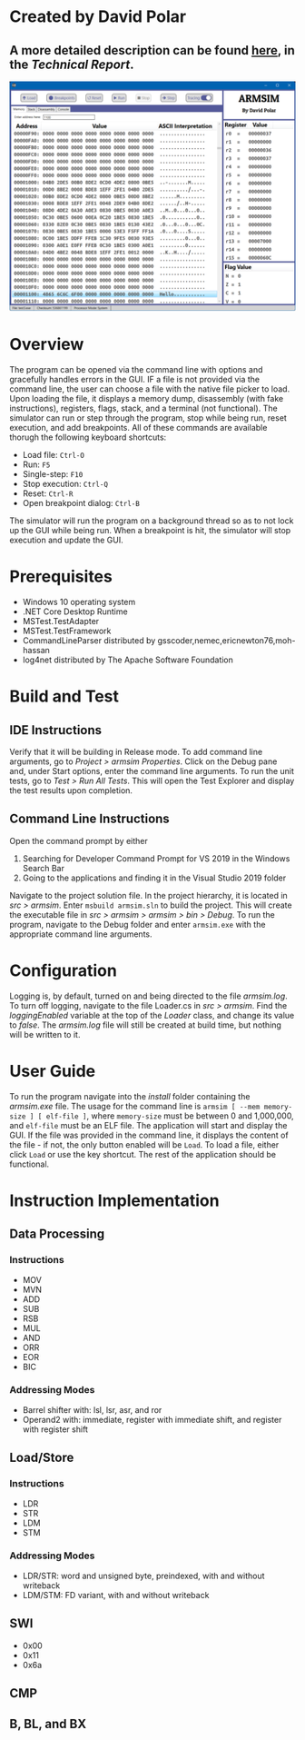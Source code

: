 # Created by David Polar

## A more detailed description can be found [here](report.pdf), in the *Technical Report*.

![Program Screenshot](/armsim_screenshot.png)

# Overview
The program can be opened via the command line with options and gracefully handles errors in the GUI. IF a file is not provided via the command line, the user can choose a file with the native file picker to load. Upon loading the file, it displays a memory dump, disassembly (with fake instructions), registers, flags, stack, and a terminal (not functional). The simulator can run or step through the program, stop while being run, reset execution, and add breakpoints. All of these commands are available thorugh the following keyboard shortcuts:
 - Load file: `Ctrl-O`
 - Run: `F5`
 - Single-step: `F10`
 - Stop execution: `Ctrl-Q`
 - Reset: `Ctrl-R`
 - Open breakpoint dialog: `Ctrl-B`

The simulator will run the program on a background thread so as to not lock up the GUI while being run. When a breakpoint is hit, the simulator will stop execution and update the GUI.

# Prerequisites
 - Windows 10 operating system
 - .NET Core Desktop Runtime
 - MSTest.TestAdapter
 - MSTest.TestFramework
 - CommandLineParser distributed by gsscoder,nemec,ericnewton76,moh-hassan
 - log4net distributed by The Apache Software Foundation

# Build and Test
## IDE Instructions
Verify that it will be building in Release mode. To add command line arguments, go to *Project > armsim Properties*. Click on the Debug pane and, under Start options, enter the command line arguments. To run the unit tests, go to *Test > Run All Tests*. This will open the Test Explorer and display the test results upon completion.  
## Command Line Instructions
Open the command prompt by either  
1. Searching for Developer Command Prompt for VS 2019 in the Windows Search Bar
2. Going to the applications and finding it in the Visual Studio 2019 folder

Navigate to the project solution file. In the project hierarchy, it is located in *src > armsim*. Enter `msbuild armsim.sln` to build the project. This will create the executable file in *src > armsim > armsim > bin > Debug*. To run the program, navigate to the Debug folder and enter `armsim.exe` with the appropriate command line arguments.  

# Configuration
Logging is, by default, turned on and being directed to the file *armsim.log*. To turn off logging, navigate to the file Loader.cs in *src > armsim*. Find the *loggingEnabled* variable at the top of the *Loader* class, and change its value to *false*. The *armsim.log* file will still be created at build time, but nothing will be written to it.

# User Guide
To run the program navigate into the *install* folder containing the *armsim.exe* file. The usage for the command line is `armsim [ --mem memory-size ] [ elf-file ]`, where `memory-size` must be between 0 and 1,000,000, and `elf-file` must be an ELF file. The application will start and display the GUI. If the file was provided in the command line, it displays the content of the file - if not, the only button enabled will be `Load`. To load a file, either click `Load` or use the key shortcut. The rest of the application should be functional.

# Instruction Implementation

## Data Processing

### Instructions
 - MOV
 - MVN
 - ADD
 - SUB
 - RSB
 - MUL
 - AND
 - ORR
 - EOR
 - BIC

### Addressing Modes
 - Barrel shifter with: lsl, lsr, asr, and ror
 - Operand2 with: immediate, register with immediate shift, and register with register shift

## Load/Store

### Instructions
 - LDR
 - STR
 - LDM
 - STM

### Addressing Modes
 - LDR/STR: word and unsigned byte, preindexed, with and without writeback
 - LDM/STM: FD variant, with and without writeback

## SWI

- 0x00
- 0x11
- 0x6a

## CMP

## B, BL, and BX
